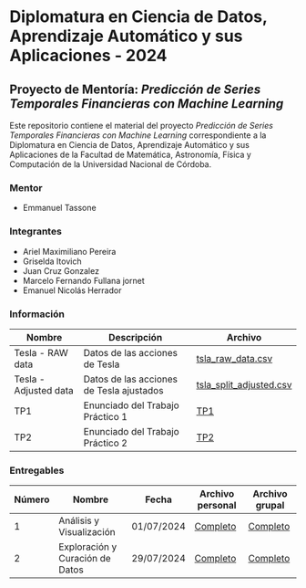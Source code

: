 # Diplomatura en Ciencia de Datos, Aprendizaje Automático y sus Aplicaciones - 2024

## Proyecto de Mentoría: *Predicción de Series Temporales Financieras con Machine Learning*

Este repositorio contiene el material del proyecto *Predicción de Series Temporales Financieras con Machine Learning* correspondiente a la Diplomatura en Ciencia de Datos, Aprendizaje Automático y sus Aplicaciones de la Facultad de Matemática, Astronomía, Física y Computación de la Universidad Nacional de Córdoba.

### Mentor

- Emmanuel Tassone

### Integrantes

- Ariel Maximiliano Pereira
- Griselda Itovich
- Juan Cruz Gonzalez
- Marcelo Fernando Fullana jornet
- Emanuel Nicolás Herrador

### Información

| Nombre | Descripción | Archivo |
| ------ | ----------- | ------- |
| Tesla - RAW data | Datos de las acciones de Tesla | [tsla_raw_data.csv](./data/tsla_raw_data.csv) |
| Tesla - Adjusted data | Datos de las acciones de Tesla ajustados | [tsla_split_adjusted.csv](./data/tsla_split_adjusted.csv) |
| TP1 | Enunciado del Trabajo Práctico 1 | [TP1](./enunciados/TP1.pdf) |
| TP2 | Enunciado del Trabajo Práctico 2 | [TP2](./enunciados/TP2.pdf) |

### Entregables

| Número | Nombre | Fecha | Archivo personal | Archivo grupal |
| ------ | ------ | ----- | ---------------- | -------------- |
| 1 | Análisis y Visualización | 01/07/2024 | [Completo](./entregables/tp1/personal.ipynb) | [Completo](./entregables/tp1/grupal.ipynb) |
| 2 | Exploración y Curación de Datos | 29/07/2024 | [Completo](./entregables/tp2/personal.ipynb) | [Completo](./entregables/tp2/grupal.ipynb) |
